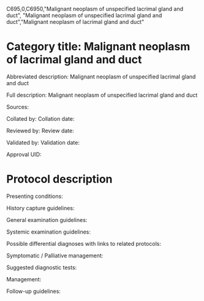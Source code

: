 C695,0,C6950,"Malignant neoplasm of unspecified lacrimal gland and duct", "Malignant neoplasm of unspecified lacrimal gland and duct","Malignant neoplasm of lacrimal gland and duct"
# Category title: Malignant neoplasm of lacrimal gland and duct

Abbreviated description: Malignant neoplasm of unspecified lacrimal gland and duct

Full description: Malignant neoplasm of unspecified lacrimal gland and duct

Sources:

Collated by:
Collation date:

Reviewed by:
Review date:

Validated by:
Validation date:

Approval UID:

# Protocol description

Presenting conditions:

History capture guidelines:

General examination guidelines:

Systemic examination guidelines:

Possible differential diagnoses with links to related protocols:

Symptomatic / Palliative management:

Suggested diagnostic tests:

Management:

Follow-up guidelines:
